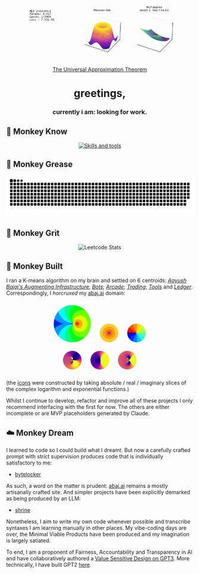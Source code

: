 <div align="center">
  <img width="700px" src="/assets/universal.gif" alt="Neural Nets learning 3-Space">
  <br>
  <a href="https://en.wikipedia.org/wiki/Universal_approximation_theorem"> The Universal Approximation Theorem </a>
</div>

<h1 align="center">greetings,</h1>
<h3 align="center">currently i am: <strong>looking for work.</strong></h3>


## 🧠 Monkey Know

<p align="center">
  <a href="https://skillicons.dev">
    <img src="https://skillicons.dev/icons?i=py,js,docker,linux,c,latex,go,r,git,neovim,emacs" alt="Skills and tools"/>
  </a>
</p>

## 🐍 Monkey Grease

<p align="center">
  <img src="https://raw.githubusercontent.com/abaj8494/abaj8494/refs/heads/output/github-snake-dark.svg" alt="GitHub Snake Animation" />
</p>

## 🌳 Monkey Grit

<p align="center">
  <img src="https://leetcard.jacoblin.cool/abaj8494?ext=activity" alt="Leetcode Stats" />
</p>

## 🔨 Monkey Built

I ran a K-means algorithm on my brain and settled on 6 centroids: [_Aayush Bajaj's Augmenting Infrastructure_](https://github.com/abaj8494/site); [_Bots_](https://github.com/abaj8494/bots); [_Arcade_](https://github.com/abaj8494/arcade); [_Trading_](https://github.com/abaj8494/trading); [_Tools_](https://github.com/abaj8494/tools) and [_Ledger_](https://github.com/abaj8494/ledger). Correspondingly, I _horcruxed_ my [abaj.ai](https://abaj.ai) domain:

<div align="center">
  <a href="https://abaj.ai" target="_blank" style="text-decoration: none; display: inline-block;">
    <img width="100px" src="/assets/abs_hsv.svg" style="margin: 10px; display: block;">
  </a>
  <a href="https://bots.abaj.ai" target="_blank" style="text-decoration: none; display: inline-block;">
    <img width="50px" src="/assets/real_inferno.svg" style="margin: 10px; display: block;">
  </a>
  <a href="https://arcade.abaj.ai" target="_blank" style="text-decoration: none; display: inline-block;">
    <img width="50px" src="/assets/imag_jet.svg" style="margin: 10px; display: block;">
  </a>
</div>
<div align="center">
  <a href="https://trading.abaj.ai" target="_blank" style="text-decoration: none; display: inline-block;">
    <img width="50px" src="/assets/trade1.svg" style="margin: 10px; display: block;">
  </a>
  <a href="https://tools.abaj.ai" target="_blank" style="text-decoration: none; display: inline-block;">
    <img width="50px" src="/assets/tools.svg" style="margin: 10px; display: block;">
  </a>
  <a href="https://ledger.abaj.ai" target="_blank" style="text-decoration: none; display: inline-block;">
    <img width="50px" src="/assets/ledger.svg" style="margin: 10px; display: block;">
  </a>
</div>

(the [icons](https://github.com/abaj8494/icons) were constructed by taking absolute / real / imaginary slices of the complex logarithm and exponential functions.)

Whilst I continue to develop, refactor and improve all of these projects I only recommend interfacing with the first for now. The others are either incomplete or are MVP placeholders generated by Claude.

## ☁️ Monkey Dream

I learned to code so I could build what I dreamt. But now a carefully crafted prompt with strict supervision produces code that is individually satisfactory to me:
- [bytelocker](https://github.com/abaj8494/bytelocker)

As such, a word on the matter is prudent: [abaj.ai](https://abaj.ai) remains a mostly artisanally crafted site. And simpler projects have been explicitly demarked as being produced by an LLM:
- [shrine](https://abaj8494.github.io/shrine/people)

Nonetheless, I aim to write my own code whenever possible and transcribe syntaxes I am learning manually in other places. My vibe-coding days are over, the Minimal Viable Products have been produced and my imagination is largely satiated.

To end, I am a proponent of Fairness, Accountability and Transparency in AI and have collaboratively authored a [Value Sensitive Design on GPT3](https://abaj.ai/doc/essays/gpt3.pdf). More technically, I have built GPT2 [here](https://github.com/abaj8494/10khrs-ai-ml-dl).

